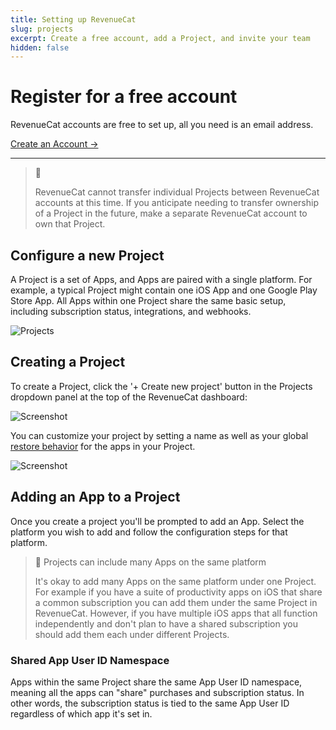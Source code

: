 ```yaml
---
title: Setting up RevenueCat
slug: projects
excerpt: Create a free account, add a Project, and invite your team
hidden: false
---
```


# Register for a free account

RevenueCat accounts are free to set up, all you need is an email address.

<a class="cta" href="https://app.revenuecat.com/signup" target="_blank">Create an Account →</a>

<hr class="landing-divider-small"/>

> 📘
>
> RevenueCat cannot transfer individual Projects between RevenueCat accounts at this time. If you anticipate needing to transfer ownership of a Project in the future, make a separate RevenueCat account to own that Project.

## Configure a new Project

A Project is a set of Apps, and Apps are paired with a single platform. For example, a typical Project might contain one iOS App and one Google Play Store App. All Apps within one Project share the same basic setup, including subscription status, integrations, and webhooks.

![Projects](https://files.readme.io/215395e-Screenshot_2023-04-07_at_2.30.53_PM.png)

## Creating a Project

To create a Project, click the '+ Create new project' button in the Projects dropdown panel at the top of the RevenueCat dashboard:

![Screenshot](https://files.readme.io/e8b40b7-Screenshot_2023-03-27_at_9.36.54_AM.png)

You can customize your project by setting a name as well as your global [restore behavior](doc:restoring-purchases) for the apps in your Project.

![Screenshot](https://files.readme.io/0556eed-app.revenuecat.com_projects_85ff18c7_api-keys_4.png)

## Adding an App to a Project

Once you create a project you'll be prompted to add an App. Select the platform you wish to add and follow the configuration steps for that platform.

> 📘 Projects can include many Apps on the same platform
>
> It's okay to add many Apps on the same platform under one Project. For example if you have a suite of productivity apps on iOS that share a common subscription you can add them under the same Project in RevenueCat. However, if you have multiple iOS apps that all function independently and don't plan to have a shared subscription you should add them each under different Projects.

### Shared App User ID Namespace

Apps within the same Project share the same App User ID namespace, meaning all the apps can "share" purchases and subscription status. In other words, the subscription status is tied to the same App User ID regardless of which app it's set in.
